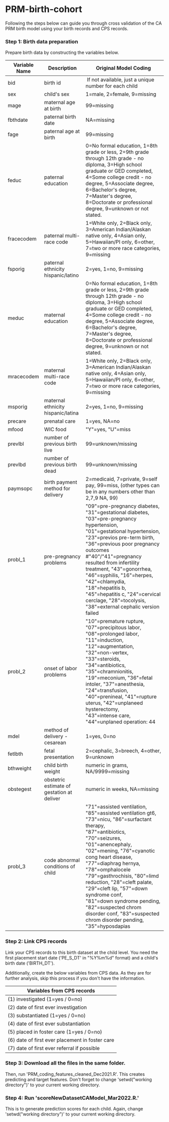 # PRM-birth-cohort

Following the steps below can guide you through cross validation of the CA PRM birth model using your birth records and CPS records. 

### Step 1: Birth data preparation
Prepare birth data by constructing the variables below.

| Variable Name | Description                                | Original Model Coding                                                                                                                                                                                                                                                                                                                                                                                                                                      |
| ------------- | ------------------------------------------ | ---------------------------------------------------------------------------------------------------------------------------------------------------------------------------------------------------------------------------------------------------------------------------------------------------------------------------------------------------------------------------------------------------------------------------------------------------------- |
| bid           | birth id                                   |  If not available, just a unique number for each child                                                                                                                                                                                                                                                                                                                                                                                                     |
| sex           | child's sex                                | 1=male, 2=female, 9=missing                                                                                                                                                                                                                                                                                                                                                                                                                                |
| mage          | maternal age at birth                      | 99=missing                                                                                                                                                                                                                                                                                                                                                                                                                                               |
| fbthdate      | paternal birth date                        | NA=missing                                                                                                                                                                                                                                                                                                                                                                                                                                                 |
| fage          | paternal age at birth                      | 99=missing                                                                                                                                                                                                                                                                                                                                                                                                                                                 |
| feduc         | paternal education                         | 0=No formal education, 1=8th grade or less, 2=9th grade through 12th grade - no diploma, 3=High school graduate or GED completed, 4=Some college credit - no degree, 5=Associate degree, 6=Bachelor's degree, 7=Master's degree, 8=Doctorate or professional degree, 9=unknown or not stated.                                                                                                                                                              |
| fracecodem    | paternal multi-race code                   | 1=White only, 2=Black only, 3=American Indian/Alaskan native only, 4=Asian only, 5=Hawaiian/PI only, 6=other, 7=two or more race categories, 9=missing                                                                                                                                                                                                                                                                                                     |
| fsporig       | paternal ethnicity hispanic/latino         | 2=yes, 1=no, 9=missing                                                                                                                                                                                                                                                                                                                                                                                                                                     |
| meduc         | maternal education                         | 0=No formal education, 1=8th grade or less, 2=9th grade through 12th grade - no diploma, 3=High school graduate or GED completed, 4=Some college credit - no degree, 5=Associate degree, 6=Bachelor's degree, 7=Master's degree, 8=Doctorate or professional degree, 9=unknown or not stated.                                                                                                                                                              |
| mracecodem    | maternal multi-race code                   | 1=White only, 2=Black only, 3=American Indian/Alaskan native only, 4=Asian only, 5=Hawaiian/PI only, 6=other, 7=two or more race categories, 9=missing                                                                                                                                                                                                                                                                                                     |
| msporig       | maternal ethnicity hispanic/latina         | 2=yes, 1=no, 9=missing                                                                                                                                                                                                                                                                                                                                                                                                                                     |
| precare       | prenatal care                              | 1=yes, NA=no                                                                                                                                                                                                                                                                                                                                                                                                                                               |
| mfood         | WIC food                                   | "Y"=yes, "U"=miss                                                                                                                                                                                                                                                                                                                                                                                                                                          |
| prevlbl       | number of previous birth live              | 99=unknown/missing                                                                                                                                                                                                                                                                                                                                                                                                                                         |
| prevlbd       | number of previous birth dead              | 99=unknown/missing                                                                                                                                                                                                                                                                                                                                                                                                                                         |
| paymsopc      | birth payment method for delivery          | 2=medicaid, 7=private, 9=self pay, 99=miss, (other types can be in any numbers other than 2,7,9 NA, 99)                                                                                                                                                                                                                                                                                                                                                    |
| probl\_1      | pre-pregnancy problems                     | "09"=pre-pregnancy diabetes, "31"=gestational diabetes, "03"=pre-pregnancy hypertension,<br>"01"=gestational hypertension, "23"=previos pre-term birth, "36"=previous poor pregnancy outcomes<br>#"40"/"41"=pregnancy resulted from infertility treatment, "43"=gonorrhea, "46"=syphilis, "16"=herpes, "42"=chlamydia, "18"=hepatitis b, "45"=hepatitis c, "24"=cervical cerclage, "28"=tocolysis, "38"=external cephalic version failed               |
| probl\_2      | onset of labor problems                    | "10"=premature rupture, "07"=precipitous labor, "08"=prolonged labor, "11"=induction, "12"=augmentation, "32"=non-vertex, "33"=steroids, "34"=antibiotics, "35"=chramnionitis,<br>"19"=meconium, "36"=fetal intoler, "37"=anesthesia, "24"=transfusion, "40"=prenineal, "41"=rupture uterus, "42"=unplaneed hysterectomy,<br>"43"=intense care, "44"=unplaned operation: 44                                                                                                      |
| mdel          | method of delivery - cesarean              | 1=yes, 0=no                                                                                                                                                                                                                                                                                                                                                                                                                                              |
| fetlbth       | fetal presentation                         | 2=cephalic, 3=breech, 4=other, 9=unknown                                                                                                                                                                                                                                                                                                                                                                                                               |
| bthweight     | child birth weight                         | numeric in grams, NA/9999=missing                                                                                                                                                                                                                                                                                                                                                                                                                                                           |
| obstegest     | obstetric estimate of gestation at deliver | numeric in weeks, NA=missing                                                                                                                                                                                                                                                                                                                                                                                                                                                  |
| probl\_3      | code abnormal conditions of child          | "71"=assisted ventilation, "85"=assisted ventilation gt6, "73"=nicu, "86"=surfactant therapy,<br>"87"=antibiotics, "70"=seizures, "01"=anencephaly, "02"=mening, "76"=cyanotic cong heart disease, "77"=diaphrag hernya, "78"=omphalocele<br>"79"=gasthrochisis, "80"=limd reduction, "28"=cleft palate, "29"=cleft lip, "57"=down syndrome conf,<br>"81"=down syndrome pending, "82"=suspected chrom disorder conf, "83"=suspected chrom disorder pending,<br>"35"=hyposdapias |

### Step 2: Link CPS records
Link your CPS records to this birth dataset at the child level. You need the first placement start date ('PE_S_DT' in "%Y%m%d" format) and a child's birth date ('BIRTH_DT').

Additionally, create the below variables from CPS data. As they are for further analysis, skip this process if you don't have the information.

| Variables from CPS records                      |
| ----------------------------------------------- |
| (1) investigated (1=yes / 0=no)                     |
| (2) date of first ever investigation            |
| (3) substantiated (1=yes / 0=no)                     |
| (4) date of first ever substantiation           |
| (5) placed in foster care (1=yes / 0=no)             |
| (6) date of first ever placement in foster care |
| (7) date of first ever referral if possible     |

### Step 3: Download all the files in the same folder.
Then, run 'PRM_coding_features_cleaned_Dec2021.R'. This creates predicting and target features.
Don't forget to change 'setwd("working directory")' to your current working directory.

### Step 4: Run 'scoreNewDatasetCAModel_Mar2022.R.' 
This is to generate prediction scores for each child. Again, change 'setwd("working directory")' to your current working directory.
